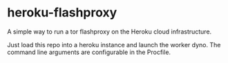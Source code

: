 # heroku-flashproxy
A simple way to run a tor flashproxy on the Heroku cloud infrastructure.

Just load this repo into a heroku instance and launch the worker dyno. The command line arguments are configurable in the Procfile.
